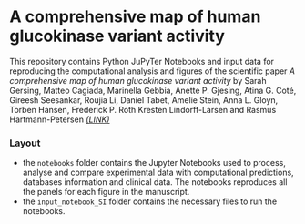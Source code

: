 # A comprehensive map of human glucokinase variant activity

This repository contains Python JuPyTer Notebooks and input data for reproducing the computational analysis and figures of the scientific paper _A comprehensive map of human glucokinase variant activity_ by Sarah Gersing, Matteo Cagiada, Marinella Gebbia, Anette P. Gjesing, Atina G. Coté, Gireesh Seesankar, Roujia Li, Daniel Tabet, Amelie Stein, Anna L. Gloyn, Torben Hansen, Frederick P. Roth Kresten Lindorff-Larsen and Rasmus Hartmann-Petersen [*(LINK)*](https://doi.org/10.1101/2022.05.04.490571)

### Layout

- the `notebooks` folder contains the Jupyter Notebooks used to process, analyse and compare experimental data with computational predictions, databases information and clinical data. The notebooks reproduces all the panels for each figure in the manuscript.
- the `input_notebook_SI` folder contains the necessary files to run the notebooks.
